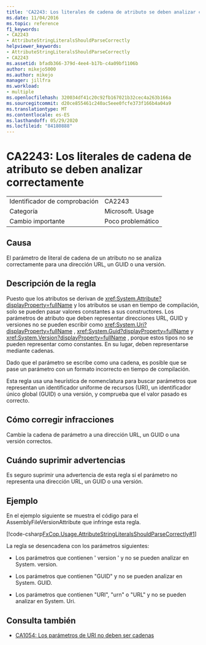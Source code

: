```yaml
---
title: 'CA2243: Los literales de cadena de atributo se deben analizar correctamente'
ms.date: 11/04/2016
ms.topic: reference
f1_keywords:
- CA2243
- AttributeStringLiteralsShouldParseCorrectly
helpviewer_keywords:
- AttributeStringLiteralsShouldParseCorrectly
- CA2243
ms.assetid: bfadb366-379d-4ee4-b17b-c4a09bf1106b
author: mikejo5000
ms.author: mikejo
manager: jillfra
ms.workload:
- multiple
ms.openlocfilehash: 320034df41c20c92fb167021b32cec4a263b166a
ms.sourcegitcommit: d20ce855461c240ac5eee0fcfe373f166b4a04a9
ms.translationtype: MT
ms.contentlocale: es-ES
ms.lasthandoff: 05/29/2020
ms.locfileid: "84180888"
---
```

# <a name="ca2243-attribute-string-literals-should-parse-correctly"></a>CA2243: Los literales de cadena de atributo se deben analizar correctamente

|||
|-|-|
|Identificador de comprobación|CA2243|
|Categoría|Microsoft. Usage|
|Cambio importante|Poco problemático|

## <a name="cause"></a>Causa
El parámetro de literal de cadena de un atributo no se analiza correctamente para una dirección URL, un GUID o una versión.

## <a name="rule-description"></a>Descripción de la regla
Puesto que los atributos se derivan de <xref:System.Attribute?displayProperty=fullName> y los atributos se usan en tiempo de compilación, solo se pueden pasar valores constantes a sus constructores. Los parámetros de atributo que deben representar direcciones URL, GUID y versiones no se pueden escribir como <xref:System.Uri?displayProperty=fullName> , <xref:System.Guid?displayProperty=fullName> y <xref:System.Version?displayProperty=fullName> , porque estos tipos no se pueden representar como constantes. En su lugar, deben representarse mediante cadenas.

Dado que el parámetro se escribe como una cadena, es posible que se pase un parámetro con un formato incorrecto en tiempo de compilación.

Esta regla usa una heurística de nomenclatura para buscar parámetros que representan un identificador uniforme de recursos (URI), un identificador único global (GUID) o una versión, y comprueba que el valor pasado es correcto.

## <a name="how-to-fix-violations"></a>Cómo corregir infracciones
Cambie la cadena de parámetro a una dirección URL, un GUID o una versión correctos.

## <a name="when-to-suppress-warnings"></a>Cuándo suprimir advertencias
Es seguro suprimir una advertencia de esta regla si el parámetro no representa una dirección URL, un GUID o una versión.

## <a name="example"></a>Ejemplo
En el ejemplo siguiente se muestra el código para el AssemblyFileVersionAttribute que infringe esta regla.

[!code-csharp[FxCop.Usage.AttributeStringLiteralsShouldParseCorrectly#1](../code-quality/codesnippet/CSharp/ca2243-attribute-string-literals-should-parse-correctly_1.cs)]

La regla se desencadena con los parámetros siguientes:

- Los parámetros que contienen ' version ' y no se pueden analizar en System. version.

- Los parámetros que contienen "GUID" y no se pueden analizar en System. GUID.

- Los parámetros que contienen "URI", "urn" o "URL" y no se pueden analizar en System. Uri.

## <a name="see-also"></a>Consulta también

- [CA1054: Los parámetros de URI no deben ser cadenas](../code-quality/ca1054.md)
